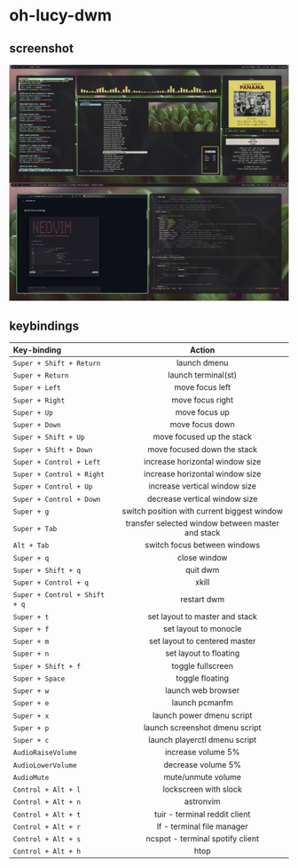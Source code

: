 # oh-lucy-dwm

## screenshot
![Screenshot](/Pictures/screenshots/desk2.png)

## keybindings  
| Key-binding | Action  |
| :---  | :-----:  |
| `Super + Shift + Return`  | launch dmenu  |
| `Super + Return`  | launch terminal(st) |
| `Super + Left`  | move focus left   |
| `Super + Right` | move focus right |
| `Super + Up`    | move focus up  |
| `Super + Down`  | move focus down  |
| `Super + Shift + Up`  | move focused up the stack  |
| `Super + Shift + Down`  | move focused down the stack  |
| `Super + Control + Left`  | increase horizontal window size  |
| `Super + Control + Right` | increase horizontal window size  |
| `Super + Control + Up`  | increase vertical window size  |
| `Super + Control + Down` | decrease vertical window size  |
| `Super + g` | switch position with current biggest window  |
| `Super + Tab` | transfer selected window between master and stack |
| `Alt + Tab` | switch focus between windows |
| `Super + q` | close window  |
| `Super + Shift + q` | quit dwm  |
| `Super + Control + q` | xkill  |
| `Super + Control + Shift + q` | restart dwm  |
| `Super + t` | set layout to master and stack  |
| `Super + f` | set layout to monocle  |
| `Super + m` | set layout to centered master  |
| `Super + n` | set layout to floating  |
| `Super + Shift + f` | toggle fullscreen  |
| `Super + Space` | toggle floating  |
| `Super + w` | launch web browser  |
| `Super + e` | launch pcmanfm  |
| `Super + x` | launch power dmenu script  |
| `Super + p` | launch screenshot dmenu script  |
| `Super + c` | launch playerctl dmenu script  |
| `AudioRaiseVolume` | increase volume 5%  |
| `AudioLowerVolume` | decrease volume 5%  |
| `AudioMute` | mute/unmute volume  |
| `Control + Alt + l` | lockscreen with slock  |
| `Control + Alt + n` | astronvim  |
| `Control + Alt + t` | tuir - terminal reddit client  |
| `Control + Alt + r` | lf - terminal file manager |
| `Control + Alt + s` | ncspot - terminal spotify client |
| `Control + Alt + h` | htop |

